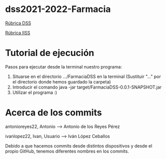 # dss2021-2022-Farmacia

[Rúbrica DSS](https://docs.google.com/spreadsheets/d/1SgeZs7NMRL2_D3qYIkVeVf7KFNY_WmIXckFstWxOem0/edit?usp=sharing)

[Rúbrica IISS](https://docs.google.com/spreadsheets/d/1zF7gHXzD2IkFtNjrBLn0o276iPy0QZg1/edit?usp=sharing&ouid=113244600111005645627&rtpof=true&sd=true)

# Tutorial de ejecución

Pasos para ejecutar desde la terminal nuestro programa:

1. Situarse en el directorio .../FarmaciaDSS en la terminal (Sustituir "..." por el directorio donde hemos guardado la carpeta)
2. Introducir el comando java -jar target/FarmaciaDSS-0.0.1-SNAPSHOT.jar
3. Utilizar el programa :)

# Acerca de los commits

antonioreyes22, Antonio --> Antonio de los Reyes Pérez

ivanlopez22, Ivan, Usuario --> Iván López Ceballos

Debido a que hacemos commits desde distintos dispositivos y desde el propio GitHub, tenemos diferentes nombres en los commits.
